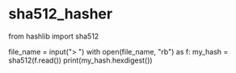 # sha512_hasher
from hashlib import sha512

file_name = input("> ")
with open(file_name, "rb") as f:
    my_hash = sha512(f.read())
    print(my_hash.hexdigest())
